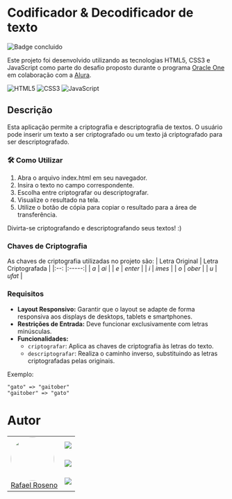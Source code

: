 # Codificador & Decodificador de texto 

![Badge concluido](https://img.shields.io/static/v1?label=STATUS&message=Conclu%C3%ADdo&color=GREEN&style=for-the-badge)

Este projeto foi desenvolvido utilizando as tecnologias HTML5, CSS3 e JavaScript como parte do desafio proposto durante o programa [Oracle One](https://www.oracle.com/br/education/oracle-next-education/) em colaboração com a [Alura](https://www.alura.com.br/).

![HTML5](https://img.shields.io/badge/html5-%23E34F26.svg?style=for-the-badge&logo=html5&logoColor=white)
![CSS3](https://img.shields.io/badge/css3-%231572B6.svg?style=for-the-badge&logo=css3&logoColor=white)
![JavaScript](https://img.shields.io/badge/javascript-%23323330.svg?style=for-the-badge&logo=javascript&logoColor=%23F7DF1E)

## Descrição

Esta aplicação permite a criptografia e descriptografia de textos. O usuário pode inserir um texto a ser criptografado ou um texto já criptografado para ser descriptografado.      



### 🛠️ Como Utilizar
1. Abra o arquivo index.html em seu navegador.
2. Insira o texto no campo correspondente.
3. Escolha entre criptografar ou descriptografar.
4. Visualize o resultado na tela.
5. Utilize o botão de cópia para copiar o resultado para a área de transferência.

Divirta-se criptografando e descriptografando seus textos! :)



### Chaves de Criptografia

As chaves de criptografia utilizadas no projeto são:
| Letra Original  | Letra Criptografada |
|:--: |:-----:|
| *a*   | *ai*    |
| *e*   | *enter* |
| *i*   | *imes*  |
| *o*   | *ober*  |
| *u*   | *ufat*  |

### Requisitos
- **Layout Responsivo:** Garantir que o layout se adapte de forma responsiva aos displays de desktops, tablets e smartphones.
- **Restrições de Entrada:** Deve funcionar exclusivamente com letras minúsculas.
- **Funcionalidades:**
    - `criptografar`: Aplica as chaves de criptografia às letras do texto.   
    - `descriptografar`: Realiza o caminho inverso, substituindo as letras criptografadas pelas originais.

Exemplo:
```
"gato" => "gaitober"
"gaitober" => "gato"
```

# Autor
<table>
  <tbody>
        <tr>
            <td rowspan="4">
                <a href="https://www.linkedin.com/in/rafaelroseno/" target="_blank">
                    <img loading="lazy" src="https://avatars.githubusercontent.com/u/57376680?v=4" style="border-radius: 50%" width=100>
                    <br>
                    Rafael Roseno 
                </a>
            </td>
            <td rowspan="1">
                <a href="https://github.com/RafaelRoseno" target="_blank">
                    <img loading="lazy" src="https://img.shields.io/badge/github-%23121011.svg?style=for-the-badge&logo=github&logoColor=white">
                </a>
            </td>
        </tr>
        <tr>
            <td>
                <a href="https://www.linkedin.com/in/rafaelroseno/" target="_blank">
                    <img loading="lazy" src="https://img.shields.io/badge/linkedin-%230077B5.svg?style=for-the-badge&logo=linkedin&logoColor=white">
                </a>
            </td>
        </tr>
        <tr>
            <td>
                <a href="https://rafaelroseno.com" target="_blank">
                    <img loading="lazy" src="https://img.shields.io/badge/personal-000?style=for-the-badge&logo=Microsoft-edge&logoColor=%23F7DF1E">
                </a>
            </td>
        </tr>

  </tbody>
</table>
